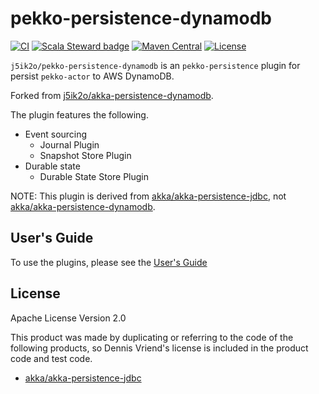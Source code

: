# pekko-persistence-dynamodb

[![CI](https://github.com/j5ik2o/pekko-persistence-dynamodb/workflows/CI/badge.svg)](https://github.com/j5ik2o/pekko-persistence-dynamodb/actions?query=workflow%3ACI)
[![Scala Steward badge](https://img.shields.io/badge/Scala_Steward-helping-blue.svg?style=flat&logo=data:image/png;base64,iVBORw0KGgoAAAANSUhEUgAAAA4AAAAQCAMAAAARSr4IAAAAVFBMVEUAAACHjojlOy5NWlrKzcYRKjGFjIbp293YycuLa3pYY2LSqql4f3pCUFTgSjNodYRmcXUsPD/NTTbjRS+2jomhgnzNc223cGvZS0HaSD0XLjbaSjElhIr+AAAAAXRSTlMAQObYZgAAAHlJREFUCNdNyosOwyAIhWHAQS1Vt7a77/3fcxxdmv0xwmckutAR1nkm4ggbyEcg/wWmlGLDAA3oL50xi6fk5ffZ3E2E3QfZDCcCN2YtbEWZt+Drc6u6rlqv7Uk0LdKqqr5rk2UCRXOk0vmQKGfc94nOJyQjouF9H/wCc9gECEYfONoAAAAASUVORK5CYII=)](https://scala-steward.org)
[![Maven Central](https://maven-badges.herokuapp.com/maven-central/com.github.j5ik2o/pekko-persistence-dynamodb-journal-v2_2.13/badge.svg)](https://maven-badges.herokuapp.com/maven-central/com.github.j5ik2o/pekko-persistence-dynamodb-journal-v2_2.13)
[![License](https://img.shields.io/badge/License-Apache%202.0-blue.svg)](https://opensource.org/licenses/Apache-2.0)

`j5ik2o/pekko-persistence-dynamodb` is an `pekko-persistence` plugin for persist `pekko-actor` to AWS DynamoDB. 

Forked from [j5ik2o/akka-persistence-dynamodb](https://github.com/j5ik2o/akka-persistence-dynamodb).

The plugin features the following.

- Event sourcing
  - Journal Plugin
  - Snapshot Store Plugin
- Durable state
  - Durable State Store Plugin

NOTE: This plugin is derived from [akka/akka-persistence-jdbc](https://github.com/akka/akka-persistence-jdbc), not [akka/akka-persistence-dynamodb](https://github.com/akka/akka-persistence-dynamodb).

## User's Guide

To use the plugins, please see the [User's Guide](https://pekko-persistence-dynamodb.readthedocs.io/en/latest/getting-started.html)

## License

Apache License Version 2.0

This product was made by duplicating or referring to the code of the following products, so Dennis Vriend's license is included in the product code and test code.

- [akka/akka-persistence-jdbc](https://github.com/dnvriend/akka-persistence-jdbc)
